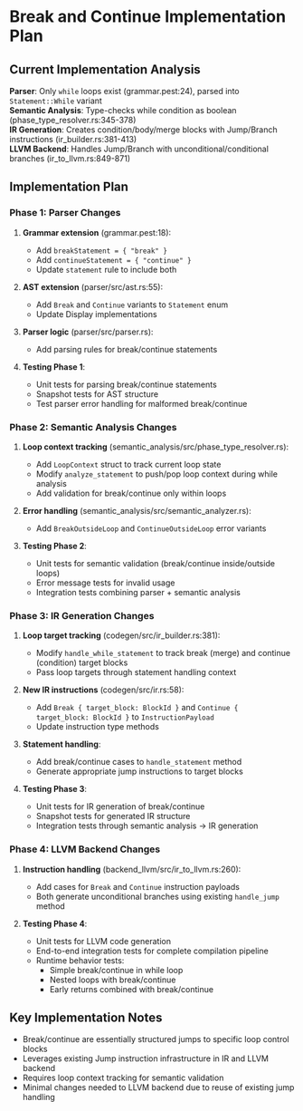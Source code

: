 # Break and Continue Implementation Plan

## Current Implementation Analysis

**Parser**: Only `while` loops exist (grammar.pest:24), parsed into `Statement::While` variant  
**Semantic Analysis**: Type-checks while condition as boolean (phase_type_resolver.rs:345-378)  
**IR Generation**: Creates condition/body/merge blocks with Jump/Branch instructions (ir_builder.rs:381-413)  
**LLVM Backend**: Handles Jump/Branch with unconditional/conditional branches (ir_to_llvm.rs:849-871)

## Implementation Plan

### Phase 1: Parser Changes
1. **Grammar extension** (grammar.pest:18):
   - Add `breakStatement = { "break" }` 
   - Add `continueStatement = { "continue" }`
   - Update `statement` rule to include both

2. **AST extension** (parser/src/ast.rs:55):
   - Add `Break` and `Continue` variants to `Statement` enum
   - Update Display implementations

3. **Parser logic** (parser/src/parser.rs):
   - Add parsing rules for break/continue statements

4. **Testing Phase 1**:
   - Unit tests for parsing break/continue statements
   - Snapshot tests for AST structure
   - Test parser error handling for malformed break/continue

### Phase 2: Semantic Analysis Changes
1. **Loop context tracking** (semantic_analysis/src/phase_type_resolver.rs):
   - Add `LoopContext` struct to track current loop state
   - Modify `analyze_statement` to push/pop loop context during while analysis
   - Add validation for break/continue only within loops

2. **Error handling** (semantic_analysis/src/semantic_analyzer.rs):
   - Add `BreakOutsideLoop` and `ContinueOutsideLoop` error variants

3. **Testing Phase 2**:
   - Unit tests for semantic validation (break/continue inside/outside loops)
   - Error message tests for invalid usage
   - Integration tests combining parser + semantic analysis

### Phase 3: IR Generation Changes  
1. **Loop target tracking** (codegen/src/ir_builder.rs:381):
   - Modify `handle_while_statement` to track break (merge) and continue (condition) target blocks
   - Pass loop targets through statement handling context

2. **New IR instructions** (codegen/src/ir.rs:58):
   - Add `Break { target_block: BlockId }` and `Continue { target_block: BlockId }` to `InstructionPayload`
   - Update instruction type methods

3. **Statement handling**:
   - Add break/continue cases to `handle_statement` method
   - Generate appropriate jump instructions to target blocks

4. **Testing Phase 3**:
   - Unit tests for IR generation of break/continue
   - Snapshot tests for generated IR structure
   - Integration tests through semantic analysis → IR generation

### Phase 4: LLVM Backend Changes
1. **Instruction handling** (backend_llvm/src/ir_to_llvm.rs:260):
   - Add cases for `Break` and `Continue` instruction payloads
   - Both generate unconditional branches using existing `handle_jump` method

2. **Testing Phase 4**:
   - Unit tests for LLVM code generation
   - End-to-end integration tests for complete compilation pipeline
   - Runtime behavior tests:
     - Simple break/continue in while loop
     - Nested loops with break/continue  
     - Early returns combined with break/continue

## Key Implementation Notes

- Break/continue are essentially structured jumps to specific loop control blocks
- Leverages existing Jump instruction infrastructure in IR and LLVM backend
- Requires loop context tracking for semantic validation
- Minimal changes needed to LLVM backend due to reuse of existing jump handling